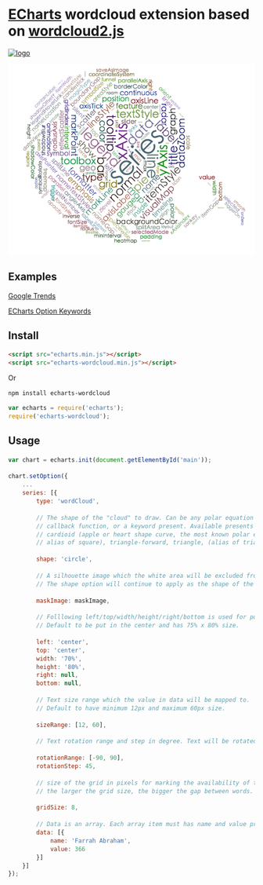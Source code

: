 # [ECharts](https://github.com/ecomfe/echarts) wordcloud extension based on [wordcloud2.js](https://github.com/timdream/wordcloud2.js)

<a href="http://echarts.baidu.com">
    <img style="vertical-align: top;" src="https://github.com/ecomfe/echarts/raw/master/asset/logo.png?raw=true" alt="logo" height="50px">
</a>

![](./example/word-cloud.png)


## Examples

[Google Trends](https://ecomfe.github.io/echarts-wordcloud/example/wordCloud.html)

[ECharts Option Keywords](https://ecomfe.github.io/echarts-wordcloud/example/optionKeywords.html)

## Install

```html
<script src="echarts.min.js"></script>
<script src="echarts-wordcloud.min.js"></script>
```

Or

```shell
npm install echarts-wordcloud
```

```js
var echarts = require('echarts');
require('echarts-wordcloud');
```

## Usage

```js
var chart = echarts.init(document.getElementById('main'));

chart.setOption({
    ...
    series: [{
        type: 'wordCloud',

        // The shape of the "cloud" to draw. Can be any polar equation represented as a
        // callback function, or a keyword present. Available presents are circle (default),
        // cardioid (apple or heart shape curve, the most known polar equation), diamond (
        // alias of square), triangle-forward, triangle, (alias of triangle-upright, pentagon, and star.

        shape: 'circle',

        // A silhouette image which the white area will be excluded from drawing texts.
        // The shape option will continue to apply as the shape of the cloud to grow.

        maskImage: maskImage,

        // Folllowing left/top/width/height/right/bottom is used for positioning the area of word cloud
        // Default to be put in the center and has 75% x 80% size.

        left: 'center',
        top: 'center',
        width: '70%',
        height: '80%',
        right: null,
        bottom: null,

        // Text size range which the value in data will be mapped to.
        // Default to have minimum 12px and maximum 60px size.

        sizeRange: [12, 60],

        // Text rotation range and step in degree. Text will be rotated randomly in range [-90, 90] by rotationStep 45

        rotationRange: [-90, 90],
        rotationStep: 45,

        // size of the grid in pixels for marking the availability of the canvas
        // the larger the grid size, the bigger the gap between words.

        gridSize: 8,

        // Data is an array. Each array item must has name and value property.
        data: [{
            name: 'Farrah Abraham',
            value: 366
        }]
    }]
});
```
